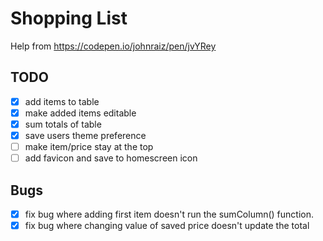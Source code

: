 # Shopping List
Help from
https://codepen.io/johnraiz/pen/jvYRey

## TODO
- [x] add items to table
- [x] make added items editable
- [x] sum totals of table
- [x] save users theme preference
- [ ] make item/price stay at the top
- [ ] add favicon and save to homescreen icon

## Bugs
- [x] fix bug where adding first item doesn't run the sumColumn() function.
- [x] fix bug where changing value of saved price doesn't update the total
